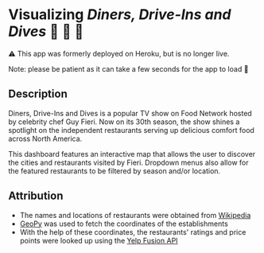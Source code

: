 ﻿# Visualizing *Diners, Drive-Ins and Dives* :pizza: :hamburger: :fries: 
⚠️ This app was formerly deployed on Heroku, but is no longer live.

Note: please be patient as it can take a few seconds for the app to load :slightly_smiling_face:
## Description
Diners, Drive-Ins and Dives is a popular TV show on Food Network hosted by celebrity chef Guy Fieri. Now on its 30th season, the show shines a spotlight on the independent restaurants serving up delicious comfort food across North America.

This dashboard features an interactive map that allows the user to discover the cities and restaurants visited by Fieri. Dropdown menus also allow for the featured restaurants to be filtered by season and/or location.

## Attribution
- The names and locations of restaurants were obtained from [Wikipedia](https://en.wikipedia.org/wiki/List_of_Diners,_Drive-Ins_and_Dives_episodes)
- [GeoPy](https://geopy.readthedocs.io/en/stable/) was used to fetch the coordinates of the establishments
- With the help of these coordinates, the restaurants' ratings and price points were looked up using the [Yelp Fusion API](https://geopy.readthedocs.io/en/stable/)

